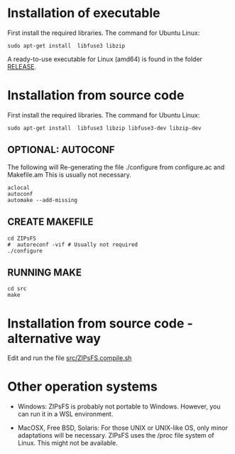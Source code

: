 # Installation of executable

First install the required libraries. The command for Ubuntu Linux:

    sudo apt-get install  libfuse3 libzip

A ready-to-use executable for Linux (amd64) is found in the folder
[RELEASE](./RELEASE/).

# Installation from source code

First install the required libraries. The command for Ubuntu Linux:

    sudo apt-get install  libfuse3 libzip libfuse3-dev libzip-dev

## OPTIONAL: AUTOCONF

The following will Re-generating the file ./configure from configure.ac and Makefile.am
This is usually not necessary.

    aclocal
    autoconf
    automake --add-missing

## CREATE MAKEFILE

    cd ZIPsFS
    #  autoreconf -vif # Usually not required
    ./configure

## RUNNING MAKE

    cd src
    make

# Installation from source code - alternative way

Edit and run the file [src/ZIPsFS.compile.sh](./src/ZIPsFS.compile.sh)

# Other operation systems

- Windows: ZIPsFS is probably not portable to Windows. However, you can run it in a WSL environment.

- MacOSX, Free BSD, Solaris: For those UNIX or UNIX-like OS, only minor adaptations will be necessary.
  ZIPsFS uses the /proc file system of Linux. This might not be available.
